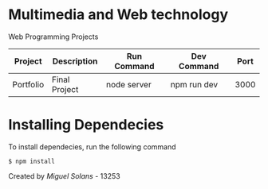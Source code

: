 # 	Multimedia and Web technology
Web Programming Projects

| Project       | Description    |Run Command   | Dev Command | Port      |
| ------------- | -------------- |------------- | ----------- | --------- |
| Portfolio     | Final Project  | node server  | npm run dev | 3000      |

# Installing Dependecies

To install dependecies, run the following command

`$ npm install` 

Created  by *Miguel Solans*  - 13253